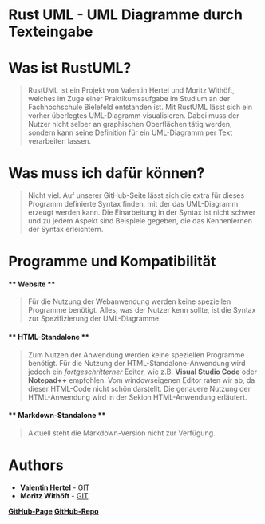 # Rust UML - UML Diagramme durch Texteingabe

# Was ist RustUML?
> RustUML ist ein Projekt von Valentin Hertel und Moritz Withöft, welches im Zuge einer Praktikumsaufgabe im Studium an der Fachhochschule Bielefeld entstanden ist. Mit RustUML lässt sich ein vorher überlegtes UML-Diagramm visualisieren. Dabei muss der Nutzer nicht selber an graphischen Oberflächen tätig werden, sondern kann seine Definition für ein UML-Diagramm per Text verarbeiten lassen.

# Was muss ich dafür können?
> Nicht viel. Auf unserer GitHub-Seite lässt sich die extra für dieses Programm definierte Syntax finden, mit der das UML-Diagramm erzeugt werden kann. Die Einarbeitung in der Syntax ist nicht schwer und zu jedem Aspekt sind Beispiele gegeben, die das Kennenlernen der Syntax erleichtern.

# Programme und Kompatibilität

<!-- tabs:start -->

#### ** Website **

> Für die Nutzung der Webanwendung werden keine  speziellen Programme benötigt. Alles, was der Nutzer kenn sollte, ist die Syntax zur Spezifizierung der UML-Diagramme.

#### ** HTML-Standalone **

> Zum Nutzen der Anwendung werden keine speziellen Programme benötigt. Für die Nutzung der HTML-Standalone-Anwendung wird jedoch ein _fortgeschritterner_ Editor, wie z.B. **Visual Studio Code** oder **Notepad++** empfohlen. Vom windowseigenen Editor raten wir ab, da dieser HTML-Code nicht schön darstellt. Die genauere Nutzung der HTML-Anwendung wird in der Sekion HTML-Anwendung erläutert.

#### ** Markdown-Standalone **
> Aktuell steht die Markdown-Version nicht zur Verfügung.


<!-- tabs:end -->


# Authors

* **Valentin Hertel** - [GIT](https://github.com/Valentin235)  
* **Moritz Withöft** - [GIT](https://github.com/mwithoeft)

**[GitHub-Page](https://mwithoeft.github.io/RustUML/)**
**[GitHub-Repo](https://github.com/mwithoeft/RustUML)**
